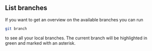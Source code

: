 ## List branches

If you want to get an overview on the available branches you can run
```sh
git branch
```
to see all your local branches. The current branch will be highlighted in green and marked with an asterisk.
